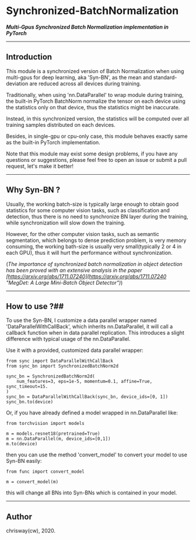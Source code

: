 # Synchronized-BatchNormalization #

***Multi-Gpus Synchronized Batch Normalization implementation in PyTorch***

----------

## Introduction ##

This module is a synchronized version of Batch Normalization when using multi-gpus for deep learning, aka 'Syn-BN', as the mean and standard-deviation are reduced across all devices during training.

Traditionally, when using 'nn.DataParallel' to wrap module during training, the built-in PyTorch BatchNorm normalize the tensor on each device using the statistics only on that device, thus the statistics might be inaccurate. 

Instead, in this synchronized version, the statistics will be computed over all training samples distributed on each devices.

Besides, in single-gpu or cpu-only case, this module behaves exactly same as the built-in PyTorch implementation.

Note that this module may exist some design problems, if you have any questions or suggestions, please feel free to open an issue or submit a pull request, let's make it better!

----------


## Why Syn-BN ? ##

Usually, the working batch-size is typically large enough to obtain good statistics for some computer vision tasks, such as classification and detection, thus there is no need to synchronize BN layer during the training, while synchronization will slow down the training.

However, for the other computer vision tasks, such as semantic segmentation, which belongs to dense prediction problem, is very memory consuming, the working bath-size is usually very small(typically 2 or 4 in each GPU), thus it will hurt the performance without synchronization.

(*The importance of synchronized batch normalization in object detection has been proved with an extensive analysis in the paper [https://arxiv.org/abs/1711.07240](https://arxiv.org/abs/1711.07240 "MegDet: A Large Mini-Batch Object Detector")*)

----------

## How to use ?##

To use the Syn-BN, I customize a data parallel wrapper named 'DataParallelWithCallBack', which inherits nn.DataParallel, it will call a callback function when in data parallel replication. This introduces a slight difference with typical usage of the nn.DataParallel.

Use it with a provided, customized data parallel wrapper:

    from sync import DataParallelWithCallBack
    from sync_bn import SynchronizedBatchNorm2d
    
    sync_bn = SynchronizedBatchNorm2d(
        num_features=3, eps=1e-5, momentum=0.1, affine=True, sync_timeout=15.    
    )
    sync_bn = DataParallelWithCallBack(sync_bn, device_ids=[0, 1])
    sync_bn.to(device)

Or, if you have already defined a model wrapped in nn.DataParallel like:

    from torchvision import models
    
    m = models.resnet18(pretrained=True)
    m = nn.DataParallel(m, device_ids=[0,1])
    m.to(device)

then you can use the method 'convert_model' to convert your model to use Syn-BN easily:
    
    from func import convert_model

    m = convert_model(m)

this will change all BNs into Syn-BNs which is contained in your model.

----------

## Author ##

chrisway(cw), 2020.